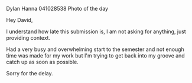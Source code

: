 Dylan Hanna
041028538
Photo of the day

Hey David,

I understand how late this submission is, I am not asking for anything, just providing context.

Had a very busy and overwhelming start to the semester and not enough time was made for my work but I'm trying to get back into my groove and catch up as soon as possible.

Sorry for the delay.